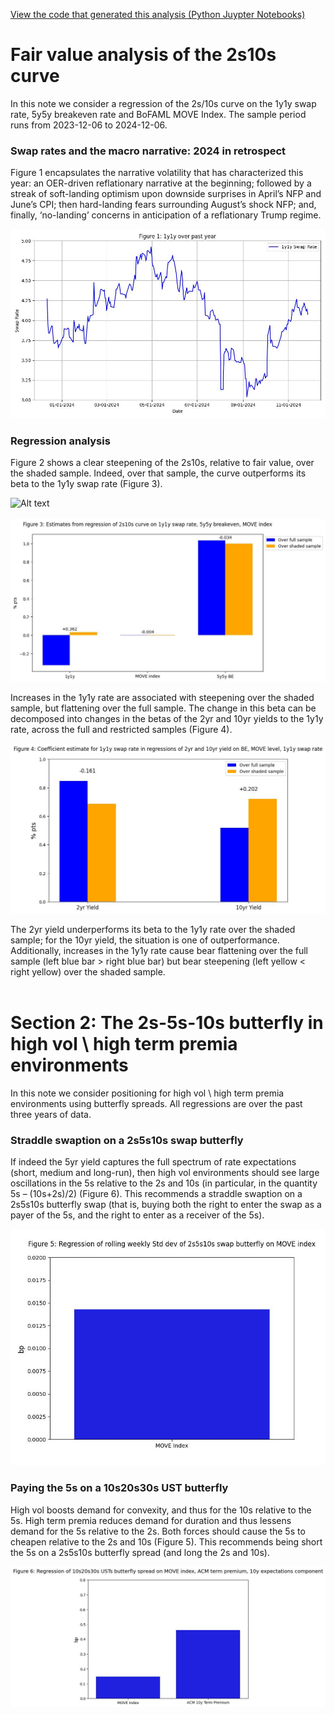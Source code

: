 [View the code that generated this analysis (Python Juypter Notebooks)](https://github.com/ALILODHI-cloud/UVAmacro.github.io/blob/main/post_1/analysis.ipynb)


# Fair value analysis of the 2s10s curve 

In this note we consider a regression of the 2s/10s curve on the 1y1y swap rate, 5y5y breakeven rate and BoFAML MOVE Index. The sample period runs from 2023-12-06 to 2024-12-06. 

### Swap rates and the macro narrative: 2024 in retrospect


Figure 1 encapsulates the narrative volatility that has characterized this year: an OER-driven reflationary narrative at the beginning; followed by a streak of soft-landing optimism upon downside surprises in April’s NFP and June’s CPI; then hard-landing fears surrounding August’s shock NFP; and, finally, ‘no-landing’ concerns in anticipation of a reflationary Trump regime.  

![Alt text](post_1/figures/figure1.jpg)

### Regression analysis

Figure 2 shows a clear steepening of the 2s10s, relative to fair value, over the shaded sample. Indeed, over that sample, the curve outperforms its beta to the 1y1y swap rate (Figure 3).



![Alt text]([post_1/figures/figure2.jpg](https://github.com/ALILODHI-cloud/UVAmacro.github.io/blob/main/post_1/figures/figure1.jpg)) <br><br>
![Alt text](post_1/figures/figure3.jpg)

Increases in the 1y1y rate are associated with steepening over the shaded sample, but flattening over the full sample. The change in this beta can be decomposed into changes in the betas of the 2yr and 10yr yields to the 1y1y rate, across the full and restricted samples (Figure 4).

![Alt text](forwards1/figures/figure4.jpg)

The 2yr yield underperforms its beta to the 1y1y rate over the shaded sample; for the 10yr yield, the situation is one of outperformance. Additionally, increases in the 1y1y rate cause bear flattening over the full sample (left blue bar > right blue bar) but bear steepening (left yellow < right yellow) over the shaded sample. <br><br>


# Section 2: The 2s-5s-10s butterfly in high vol \ high term premia environments 

In this note we consider positioning for high vol \ high term premia environments using butterfly spreads. All regressions are over the past three years of data.

### Straddle swaption on a 2s5s10s swap butterfly

If indeed the 5yr yield captures the full spectrum of rate expectations (short, medium and long-run), then high vol environments should see large oscillations in the 5s relative to the 2s and 10s (in particular, in the quantity 5s – (10s+2s)/2) (Figure 6). This recommends a straddle swaption on a 2s5s10s butterfly swap (that is, buying both the right to enter the swap as a payer of the 5s, and the right to enter as a receiver of the 5s).

![Alt text](forwards1/figures/figure5.jpg)


### Paying the 5s on a 10s20s30s UST butterfly  

High vol boosts demand for convexity, and thus for the 10s relative to the 5s. High term premia reduces demand for duration and thus lessens demand for the 5s relative to the 2s. Both forces should cause the 5s to cheapen relative to the 2s and 10s (Figure 5). This recommends being short the 5s on a 2s5s10s butterfly spread (and long the 2s and 10s).

![Alt text](forwards1/figures/figure6.jpg)

